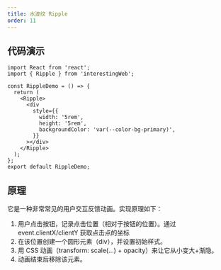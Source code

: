 ```yaml
---
title: 水波纹 Ripple
order: 11
---
```


## 代码演示

```tsx
import React from 'react';
import { Ripple } from 'interestingWeb';

const RippleDemo = () => {
  return (
    <Ripple>
      <div
        style={{
          width: '5rem',
          height: '5rem',
          backgroundColor: 'var(--color-bg-primary)',
        }}
      ></div>
    </Ripple>
  );
};
export default RippleDemo;
```

## 原理

它是一种非常常见的用户交互反馈动画。实现原理如下：

1. 用户点击按钮，记录点击位置（相对于按钮的位置）。通过 event.clientX/clientY 获取点击点的坐标
2. 在该位置创建一个圆形元素（div），并设置初始样式。
3. 用 CSS 动画（transform: scale(...) + opacity）来让它从小变大+渐隐。
4. 动画结束后移除该元素。
